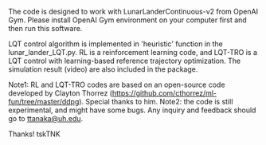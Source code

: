 The code is designed to work with LunarLanderContinuous-v2 from OpenAI Gym.
Please install OpenAI Gym environment on your computer first and then run this software.

LQT control algorithm is implemented in 'heuristic' function in the lunar_lander_LQT.py. 
RL is a reinforcement learning code, and LQT-TRO is a LQT control with learning-based reference trajectory optimization.
The simulation result (video) are also included in the package.

Note1: RL and LQT-TRO codes are based on an open-source code developed by Clayton Thorrez (https://github.com/cthorrez/ml-fun/tree/master/ddpg). Special thanks to him.
Note2: the code is still experimental, and might have some bugs. Any inquiry and feedback should go to ttanaka@uh.edu.

Thanks!
tskTNK
